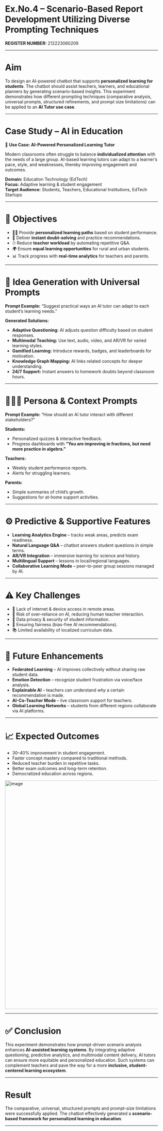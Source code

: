 # Ex.No.4 – Scenario-Based Report Development Utilizing Diverse Prompting Techniques  
 
**REGISTER NUMBER:** 212223060209 

---

# Aim  
To design an AI-powered chatbot that supports **personalized learning for students**. The chatbot should assist teachers, learners, and educational planners by generating scenario-based insights. This experiment demonstrates how different prompting techniques (comparative analysis, universal prompts, structured refinements, and prompt size limitations) can be applied to an **AI Tutor use case**.  

---

# Case Study – AI in Education  
📘 **Use Case: AI-Powered Personalized Learning Tutor**  

Modern classrooms often struggle to balance **individualized attention** with the needs of a large group. AI-based learning tutors can adapt to a learner’s pace, style, and weaknesses, thereby improving engagement and outcomes.  

**Domain:** Education Technology (EdTech)  
**Focus:** Adaptive learning & student engagement  
**Target Audience:** Students, Teachers, Educational Institutions, EdTech Startups  

---

# 🎯 Objectives  
- 🧑‍🎓 Provide **personalized learning paths** based on student performance.  
- 📝 Deliver **instant doubt-solving** and practice recommendations.  
- ⏱ Reduce **teacher workload** by automating repetitive Q&A.  
- 🌍 Ensure **equal learning opportunities** for rural and urban students.  
- 📊 Track progress with **real-time analytics** for teachers and parents.  

---

# 🧩 Idea Generation with Universal Prompts  

**Prompt Example:** “Suggest practical ways an AI tutor can adapt to each student’s learning needs.”  

**Generated Solutions:**  
- **Adaptive Questioning:** AI adjusts question difficulty based on student responses.  
- **Multimodal Teaching:** Use text, audio, video, and AR/VR for varied learning styles.  
- **Gamified Learning:** Introduce rewards, badges, and leaderboards for motivation.  
- **Knowledge Graph Mapping:** AI links related concepts for deeper understanding.  
- **24/7 Support:** Instant answers to homework doubts beyond classroom hours.  

---

# 🧑‍🤝‍🧑 Persona & Context Prompts  

**Prompt Example:** “How should an AI tutor interact with different stakeholders?”  

**Students:**  
- Personalized quizzes & interactive feedback.  
- Progress dashboards with **“You are improving in fractions, but need more practice in algebra.”**  

**Teachers:**  
- Weekly student performance reports.  
- Alerts for struggling learners.  

**Parents:**  
- Simple summaries of child’s growth.  
- Suggestions for at-home support activities.  

---

# ⚙️ Predictive & Supportive Features  
- **Learning Analytics Engine** – tracks weak areas, predicts exam readiness.  
- **Natural Language Q&A** – chatbot answers student questions in simple terms.  
- **AR/VR Integration** – immersive learning for science and history.  
- **Multilingual Support** – lessons in local/regional languages.  
- **Collaborative Learning Mode** – peer-to-peer group sessions managed by AI.  

---

# ⚠️ Key Challenges  
- 📶 Lack of internet & device access in remote areas.  
- 🤔 Risk of over-reliance on AI, reducing human teacher interaction.  
- 🔐 Data privacy & security of student information.  
- 🎯 Ensuring fairness (bias-free AI recommendations).  
- 📚 Limited availability of localized curriculum data.  

---

# 🚀 Future Enhancements  
- **Federated Learning** – AI improves collectively without sharing raw student data.  
- **Emotion Detection** – recognize student frustration via voice/face analysis.  
- **Explainable AI** – teachers can understand *why* a certain recommendation is made.  
- **AI-Co-Teacher Mode** – live classroom support for teachers.  
- **Global Learning Networks** – students from different regions collaborate via AI platforms.  

---

# 📈 Expected Outcomes  
- 30–40% improvement in student engagement.  
- Faster concept mastery compared to traditional methods.  
- Reduced teacher burden in repetitive tasks.  
- Better exam outcomes and long-term retention.  
- Democratized education across regions.  


<img width="650" height="750" alt="image" src="https://github.com/user-attachments/assets/32d36705-9d0d-4786-84ad-5fae0dd18f01" />

---

# ✅ Conclusion  
This experiment demonstrates how prompt-driven scenario analysis enhances **AI-assisted learning systems**. By integrating adaptive questioning, predictive analytics, and multimodal content delivery, AI tutors can ensure more equitable and personalized education. Such systems can complement teachers and pave the way for a more **inclusive, student-centered learning ecosystem**.  

---

# Result  
The comparative, universal, structured prompts and prompt-size limitations were successfully applied. The chatbot effectively generated a **scenario-based framework for personalized learning in education**.  

---
